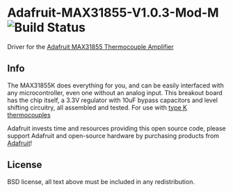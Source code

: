 
# Adafruit-MAX31855-V1.0.3-Mod-M ![Build Status](https://github.com/adafruit/Adafruit-MAX31855-library/workflows/Arduino%20Library%20CI/badge.svg)

Driver for the [Adafruit MAX31855 Thermocouple Amplifier](https://www.adafruit.com/product/269)

## Info

The MAX31855K does everything for you, and can be easily interfaced with any microcontroller, even one without an analog input. This breakout board has the chip itself, a 3.3V regulator with 10uF bypass capacitors and level shifting circuitry, all assembled and tested. For use with
[type K thermocouples](http://www.adafruit.com/products/270)

Adafruit invests time and resources providing this open source code, please
support Adafruit and open-source hardware by purchasing products from
[Adafruit](https://www.adafruit.com)!

## License

 BSD license, all text above must be included in any redistribution.